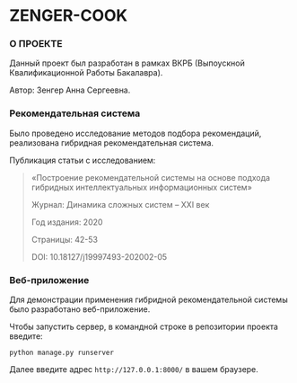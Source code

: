 # ZENGER-COOK


### О ПРОЕКТЕ

Данный проект был разработан в рамках ВКРБ (Выпоускной  Квалификационной Работы Бакалавра).

Автор: Зенгер Анна Сергеевна.

### Рекомендательная система

Было проведено исследование методов подбора рекомендаций, реализована гибридная рекомендательная система.

Публикация статьи с исследованием:

>	«Построение рекомендательной системы на основе подхода гибридных интеллектуальных информационных систем»
>
>Журнал: Динамика сложных систем – XXI век
>
>Год издания: 2020
>
>Страницы: 42-53
>
>DOI: 10.18127/j19997493-202002-05

### Веб-приложение

Для демонстрации применения гибридной рекомендательной системы было разработано веб-приложение.

Чтобы запустить сервер, в командной строке в репозитории проекта введите:

`python manage.py runserver`

Далее введите адрес `http://127.0.0.1:8000/` в вашем браузере.
